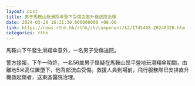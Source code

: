 ```yaml
---
layout: post
title: 男子馬鞍山玩滑翔傘墮下受傷由直升機送院治理
date: 2024-03-20 16:31:30.000000000 +08:00
link: https://news.rthk.hk/rthk/ch/component/k2/1745468-20240320.htm
categories: rthk
---
```


馬鞍山下午發生滑翔傘意外，一名男子受傷送院。

警方接報，下午一時許，一名56歲男子懷疑在馬鞍山昂平營地玩滑翔傘期間，由離地5米高位置墮下，他背部流血受傷。救援人員到場前，飛行服務隊已安排直升機救起傷者，送東區醫院治理。
